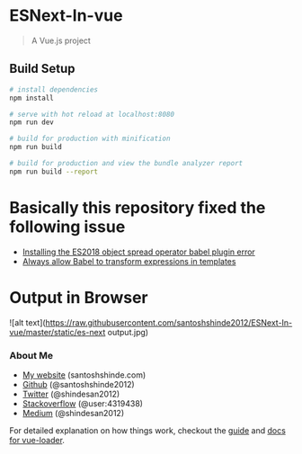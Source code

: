 # ESNext-In-vue

> A Vue.js project

## Build Setup

``` bash
# install dependencies
npm install

# serve with hot reload at localhost:8080
npm run dev

# build for production with minification
npm run build

# build for production and view the bundle analyzer report
npm run build --report
```

# Basically this repository fixed the following issue

* [Installing the ES2018 object spread operator babel plugin error](https://stackoverflow.com/questions/49064867/installing-the-es2018-object-spread-operator-babel-plugin-error)
* [Always allow Babel to transform expressions in templates](https://github.com/vuejs/vue/issues/6307)

# Output in Browser
![alt text](https://raw.githubusercontent.com/santoshshinde2012/ESNext-In-vue/master/static/es-next output.jpg)

### About Me

 * [My website](http://santoshshinde.com/) (santoshshinde.com)
 * [Github](https://github.com/santoshshinde2012) (@santoshshinde2012)
 * [Twitter](https://twitter.com/shindesan2012) (@shindesan2012)
 * [Stackoverflow](https://stackoverflow.com/users/4319438/santosh-shinde)  (@user:4319438)
 * [Medium](https://medium.com/@shindesan2012) (@shindesan2012)


For detailed explanation on how things work, checkout the [guide](http://vuejs-templates.github.io/webpack/) and [docs for vue-loader](http://vuejs.github.io/vue-loader).
